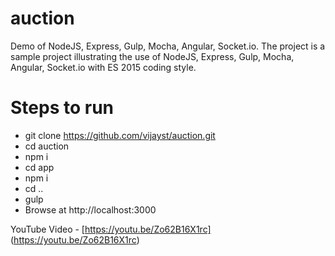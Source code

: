 # auction
Demo of NodeJS, Express, Gulp, Mocha, Angular, Socket.io.
The project is a sample project illustrating the use of NodeJS, Express, Gulp, Mocha, Angular, Socket.io with ES 2015 coding style.

# Steps to run
* git clone https://github.com/vijayst/auction.git
* cd auction
* npm i
* cd app
* npm i
* cd ..
* gulp
* Browse at http://localhost:3000

YouTube Video - [https://youtu.be/Zo62B16X1rc] (https://youtu.be/Zo62B16X1rc) 


